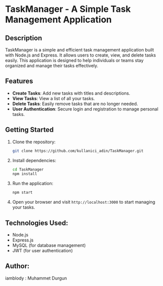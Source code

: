 # TaskManager - A Simple Task Management Application

## Description
TaskManager is a simple and efficient task management application built with Node.js and Express. It allows users to create, view, and delete tasks easily. This application is designed to help individuals or teams stay organized and manage their tasks effectively.

## Features
- **Create Tasks**: Add new tasks with titles and descriptions.
- **View Tasks**: View a list of all your tasks.
- **Delete Tasks**: Easily remove tasks that are no longer needed.
- **User Authentication**: Secure login and registration to manage personal tasks.

## Getting Started

1. Clone the repository:
    ```bash
    git clone https://github.com/kullanici_adin/TaskManager.git
    ```

2. Install dependencies:
    ```bash
    cd TaskManager
    npm install
    ```

3. Run the application:
    ```bash
    npm start
    ```

4. Open your browser and visit `http://localhost:3000` to start managing your tasks.

## Technologies Used:
- Node.js
- Express.js
- MySQL (for database management)
- JWT (for user authentication)

## Author:
iamblody : Muhammet Durgun
